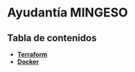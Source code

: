 # Ayudantía MINGESO

## Tabla de contenidos

- **[Terraform](../../tree/main/Terraform)**
- **[Docker](../../tree/main/Docker)**
